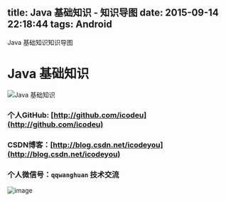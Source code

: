 title: Java 基础知识 - 知识导图
date: 2015-09-14 22:18:44
tags: Android
---

Java 基础知识知识导图

<!--more-->

# Java 基础知识

![Java 基础知识](http://7xivx9.com1.z0.glb.clouddn.com/summaryJava基础知识.png)

### 个人GitHub:  [http://github.com/icodeu](http://github.com/icodeu)

### CSDN博客：[http://blog.csdn.net/icodeyou](http://blog.csdn.net/icodeyou)

### 个人微信号：`qqwanghuan`  技术交流

![image](http://7xivx9.com1.z0.glb.clouddn.com/wxqrcode_260.png)